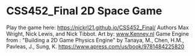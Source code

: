 # CSS452_Final 2D Space Game
Play the game here: https://nickrl21.github.io/CSS452_Final/
Authors Max Wright, Nick Lewis, and Nick Tibbot.
Art by: www.Kenney.nl
Game Engine from : "Building a 2D Game Physics Engine" by Tanaya, M., Chen, H.M., Pavleas, J., Sung, K. https://www.apress.com/us/book/9781484225820
